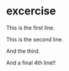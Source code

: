 # excercise
This is the first line.

This is the second line.

And the third. 

And a final 4th line!!

